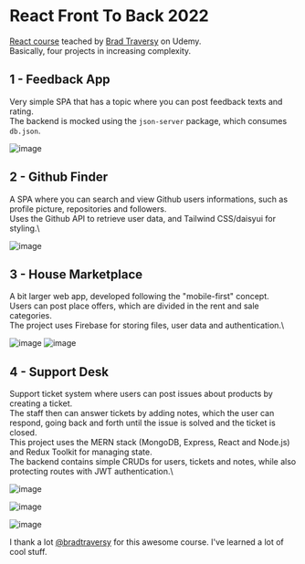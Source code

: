 # React Front To Back 2022

[React course](https://www.udemy.com/course/react-front-to-back-2022) teached by [Brad Traversy](https://github.com/bradtraversy) on Udemy.\
Basically, four projects in increasing complexity.

## 1 - Feedback App

Very simple SPA that has a topic where you can post feedback texts and rating.\
The backend is mocked using the ```json-server``` package, which consumes ```db.json```.

![image](https://github.com/christopherdec/react-front-to-back/assets/55588531/9363496f-d874-45be-a952-3e7fa76dfc59)

## 2 - Github Finder

A SPA where you can search and view Github users informations, such as profile picture, repositories and followers.\
Uses the Github API to retrieve user data, and Tailwind CSS/daisyui for styling.\

![image](https://github.com/christopherdec/react-front-to-back/assets/55588531/801460b1-717a-42ed-8a14-86f9a2e86c59)

## 3 - House Marketplace

A bit larger web app, developed following the "mobile-first" concept.\
Users can post place offers, which are divided in the rent and sale categories.\
The project uses Firebase for storing files, user data and authentication.\

![image](https://github.com/christopherdec/react-front-to-back/assets/55588531/6fff6648-6daf-47c4-b139-62f028e593b9) ![image](https://github.com/christopherdec/react-front-to-back/assets/55588531/23d31f08-c0af-4387-8bfd-107c89a6e689)

## 4 - Support Desk

Support ticket system where users can post issues about products by creating a ticket.\
The staff then can answer tickets by adding notes, which the user can respond, going back and forth until the issue is solved and the ticket is closed.\
This project uses the MERN stack (MongoDB, Express, React and Node.js) and Redux Toolkit for managing state.\
The backend contains simple CRUDs for users, tickets and notes, while also protecting routes with JWT authentication.\

![image](https://github.com/christopherdec/react-front-to-back/assets/55588531/8d04dd23-230a-4d8d-bf8c-5a5c384b4624)

![image](https://github.com/christopherdec/react-front-to-back/assets/55588531/c506d293-6ef4-4022-b935-3dbf7f5ecb31)

![image](https://github.com/christopherdec/react-front-to-back/assets/55588531/7bd12649-8263-4572-88e3-a66458d0bd39)

I thank a lot [@bradtraversy](https://github.com/bradtraversy) for this awesome course. I've learned a lot of cool stuff.


